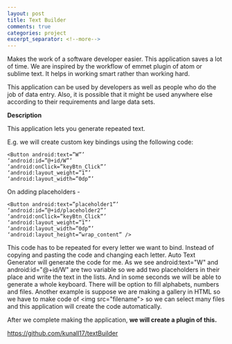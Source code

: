 ```yaml
---
layout: post
title: Text Builder
comments: true
categories: project
excerpt_separator: <!--more-->
---
```


Makes the work of a software developer easier. This application saves a lot of time. We are inspired by the workflow of emmet plugin of atom or sublime text. It helps in working smart rather than working hard.

<!--more-->

This application can be used by developers as well as people who do the job of data entry. Also, it is possible that it might be used anywhere else according to their requirements and large data sets.

**Description**

This application lets you generate repeated text.

E.g. we will create custom key bindings using the following code:

```
<Button android:text=”W”’
‘android:id=”@+id/W”’
‘android:onClick=”keyBtn_Click”’
‘android:layout_weight=”1”’
‘android:layout_width=”0dp”’
```
On adding placeholders -

```
<Button android:text=”placeholder1”’
‘android:id=”@+id/placeholder2”’
‘android:onClick=”keyBtn_Click”’
‘android:layout_weight=”1”’
‘android:layout_width=”0dp”’
‘android:layout_height=”wrap_content” />

```
This code has to be repeated for every letter we want to bind. Instead of copying and pasting the code and changing each letter. Auto Text Generator will generate the code for me. As we see android:text=&quot;W&quot; and android:id=&quot;@+id/W&quot; are two variable so we add two placeholders in their place and write the text in the lists. And in some seconds we will be able to generate a whole keyboard. There will be option to fill alphabets, numbers and files. Another example is suppose we are making a gallery in HTML so we have to make code of &lt;img src=&quot;filename&quot;&gt; so we can select many files and this application will create the code automatically.

After we complete making the application, **we will create a plugin of this.**


https://github.com/kunall17/textBuilder
